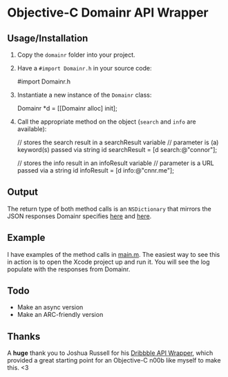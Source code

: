 # Objective-C Domainr API Wrapper

## Usage/Installation
1) Copy the `domainr` folder into your project.

2) Have a `#import Domainr.h` in your source code:

    #import Domainr.h

3) Instantiate a new instance of the `Domainr` class:

    Domainr *d = [[Domainr alloc] init];

4) Call the appropriate method on the object (`search` and `info` are
available):


    // stores the search result in a searchResult variable
    // parameter is (a) keyword(s) passed via string
    id searchResult = [d search:@"connor"];

    // stores the info result in an infoResult variable
    // parameter is a URL passed via a string
    id infoResult = [d info:@"cnnr.me"];


## Output

The return type of both method calls is an `NSDictionary` that mirrors
the JSON responses Domainr specifies [here](https://domainr.com/api/docs/json#search-api)
and [here](https://domainr.com/api/docs/json#info-api).

## Example

I have examples of the method calls in [main.m](https://github.com/connor/domainr-objectiveC/blob/master/main.m). The easiest way to see this in action is
to open the Xcode project up and run it. You will see the log populate
with the responses from Domainr.

## Todo

- Make an async version
- Make an ARC-friendly version

## Thanks
A **huge** thank you to Joshua Russell for his [Dribbble API Wrapper](https://github.com/joshuarussell/Objective-Dribbble),
which provided a great starting point for an Objective-C n00b like
myself to make this. &lt;3
